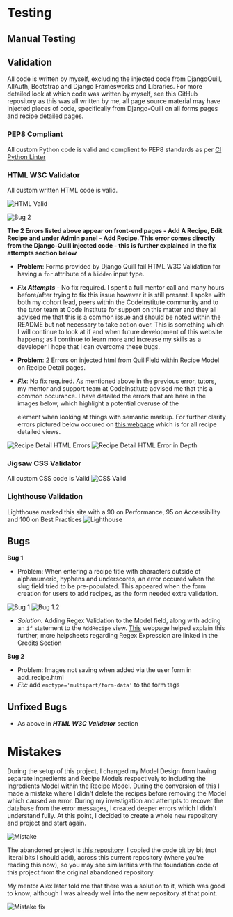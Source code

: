 # Testing
## Manual Testing



## Validation
All code is written by myself, excluding the injected code from DjangoQuill, AllAuth, Bootstrap and Django Framesworks and Libraries. For more detailed look at which code was written by myself, see this GitHub repository as this was all written by me, all page source material may have injected pieces of code, specifically from Django-Quill on all forms pages and recipe detailed pages.

### PEP8 Compliant

All custom Python code is valid and complient to PEP8 standards as per [CI Python Linter](https://pep8ci.herokuapp.com/)

### HTML W3C Validator

All custom written HTML code is valid.

![HTML Valid](/documentation/readme-img/html-valid.webp)

![Bug 2](/static/readme-img/bug-2.webp)

**The 2 Errors listed above appear on front-end pages - Add A Recipe, Edit Recipe and under Admin panel - Add Recipe. This error comes directly from the Django-Quill injected code - this is further explained in the fix attempts section below**

- **Problem**: Forms provided by Django Quill fail HTML W3C Validation for having a `for` attribute of a `hidden` input type. 

- ***Fix Attempts*** - No fix required. I spent a full mentor call and many hours before/after trying to fix this issue however it is still present. I spoke with both my cohort lead, peers within the CodeInstitute community and to the tutor team at Code Institute for support on this matter and they all advised me that this is a common issue and should be noted within the README but not necessary to take action over. This is something which I will continue to look at if and when future development of this website happens; as I continue to learn more and increase my skills as a developer I hope that I can overcome these bugs.

- **Problem**: 2 Errors on injected html from QuillField within Recipe Model on Recipe Detail pages.
- ***Fix***: No fix required. As mentioned above in the previous error, tutors, my mentor and support team at CodeInstitute advised me that this a common occurance. I have detailed the errors that are here in the images below, which highlight a potential overuse of the <p> element when looking at things with semantic markup. For further clarity errors pictured below occured on [this webpage](https://recipe-repo-2-e23f0ecfdc52.herokuapp.com/Scrambled-Eggs/) which is for all recipe detailed views.

![Recipe Detail HTML Errors](/documentation/readme-img/recipe-detail-html.webp)
![Recipe Detail HTML Error in Depth](/documentation/readme-img/recipe-detail-html-depth.webp)

### Jigsaw CSS Validator

All custom CSS code is Valid
![CSS Valid](/documentation/readme-img/css-valid.webp)

### Lighthouse Validation

Lighthouse marked this site with a 90 on Performance, 95 on Accessibility and 100 on Best Practices
![Lighthouse](/documentation/readme-img/lighthouse.webp)

## Bugs

**Bug 1**
- Problem: When entering a recipe title with characters outside of alphanumeric, hyphens and underscores, an error occured when the slug field tried to be pre-populated. This appeared when the form creation for users to add recipes, as the form needed extra validation.

![Bug 1](/documentation/readme-img/bug-1.webp)
![Bug 1.2](/documentation/readme-img/bug-1-2.webp)

- *Solution:* Adding Regex Validation to the Model field, along with adding an `if` statement to the `AddRecipe` view. [This](https://stackoverflow.com/questions/17165147/how-can-i-make-a-django-form-field-contain-only-alphanumeric-characters) webpage helped explain this further, more helpsheets regarding Regex Expression are linked in the Credits Section

**Bug 2**
- Problem: Images not saving when added via the user form in add_recipe.html
- *Fix:* add `enctype='multipart/form-data'` to the form tags

## Unfixed Bugs
- As above in ***HTML W3C Validator*** section

 # Mistakes

 During the setup of this project, I changed my Model Design from having separate Ingredients and Recipe Models respectively to including the Ingredients Model within the Recipe Model. During the conversion of this I made a mistake where I didn't delete the recipes before removing the Model which caused an error. During my investigation and attempts to recover the database from the error messages, I created deeper errors which I didn't understand fully. At this point, I decided to create a whole new repository and project and start again. 
 
![Mistake](/documentation/readme-img/mistake.webp)

 The abandoned project is [this repository](https://github.com/AlfredA93/recipe-repo). I copied the code bit by bit (not literal bits I should add), across this current repository (where you're reading this now), so you may see similarities with the foundation code of this project from the original abandoned repository.

 My mentor Alex later told me that there was a solution to it, which was good to know; although I was already well into the new repository at that point.

 ![Mistake fix](/documentation/readme-img/mistake-fix.webp)
